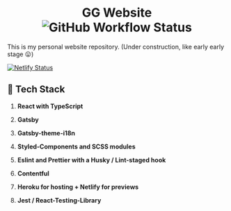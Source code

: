<h1 align="center">
  GG Website <img alt="GitHub Workflow Status" src="https://img.shields.io/github/workflow/status/ggrassiant/gg-website/GG%20Website%20CI">
</h1> 
This is my personal website repository. (Under construction, like early early stage 😛)

[![Netlify Status](https://api.netlify.com/api/v1/badges/bf57ef9e-6c7c-4b45-bad6-8b795dd8da5e/deploy-status)](https://sleepy-lewin-3d576a.netlify.app/)

## 🚀 Tech Stack

1.  **React with TypeScript**

1.  **Gatsby**

1.  **Gatsby-theme-i18n**

1.  **Styled-Components and SCSS modules**

1.  **Eslint and Prettier with a Husky / Lint-staged hook**

1.  **Contentful**

1.  **Heroku for hosting + Netlify for previews**

1.  **Jest / React-Testing-Library**
